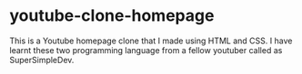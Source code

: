 # youtube-clone-homepage
This is a Youtube homepage clone that I made using HTML and CSS. I have learnt these two programming language from a fellow youtuber called as SuperSimpleDev.
